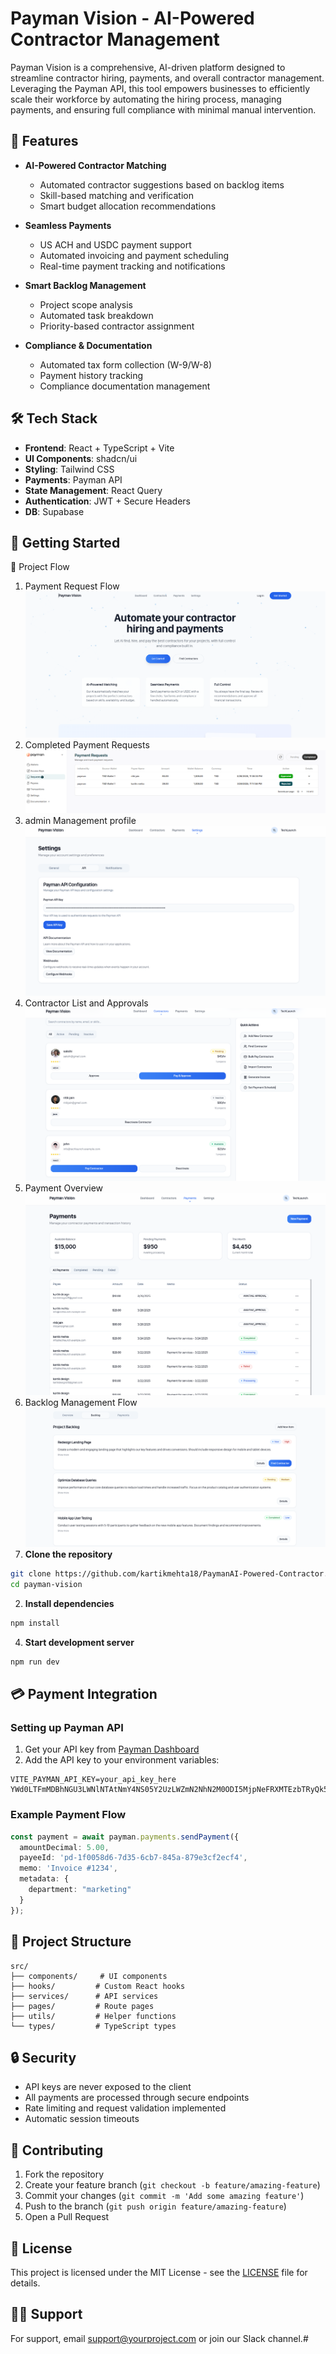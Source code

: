 # Payman Vision - AI-Powered Contractor Management

Payman Vision is a comprehensive, AI-driven platform designed to streamline contractor hiring, payments, and overall contractor management. Leveraging the Payman API, this tool empowers businesses to efficiently scale their workforce by automating the hiring process, managing payments, and ensuring full compliance with minimal manual intervention.
## 🚀 Features

- **AI-Powered Contractor Matching**
  - Automated contractor suggestions based on backlog items
  - Skill-based matching and verification
  - Smart budget allocation recommendations

- **Seamless Payments**
  - US ACH and USDC payment support
  - Automated invoicing and payment scheduling
  - Real-time payment tracking and notifications

- **Smart Backlog Management**
  - Project scope analysis
  - Automated task breakdown
  - Priority-based contractor assignment

- **Compliance & Documentation**
  - Automated tax form collection (W-9/W-8)
  - Payment history tracking
  - Compliance documentation management

## 🛠 Tech Stack

- **Frontend**: React + TypeScript + Vite
- **UI Components**: shadcn/ui
- **Styling**: Tailwind CSS
- **Payments**: Payman API
- **State Management**: React Query
- **Authentication**: JWT + Secure Headers
-  **DB**: Supabase

## 🚦 Getting Started

📸 Project Flow
1. Payment Request Flow
![alt text](/public/image.png)
2. Completed Payment Requests
![alt text](/public/image-1.png)
3. admin Management profile
![alt text](/public/image-5.png)
4. Contractor List and Approvals
![alt text](/public/image-2.png)
5. Payment Overview
![alt text](/public/image-4.png)
6. Backlog Management Flow
![alt text](/public/image-3.png)
1. **Clone the repository**
```bash
git clone https://github.com/kartikmehta18/PaymanAI-Powered-Contractor.git
cd payman-vision
```

2. **Install dependencies**
```bash
npm install
```


4. **Start development server**
```bash
npm run dev
```

## 💳 Payment Integration

### Setting up Payman API

1. Get your API key from [Payman Dashboard](https://paymanai.com/)
2. Add the API key to your environment variables:
```env
VITE_PAYMAN_API_KEY=your_api_key_here
YWd0LTFmMDBhNGU3LWNlNTAtNmY4NS05Y2UzLWZmN2NhN2M0ODI5MjpNeFRXMTEzbTRyQk53UXR2MWxLQzdQZmY1eg==
```

### Example Payment Flow

```typescript
const payment = await payman.payments.sendPayment({
  amountDecimal: 5.00,
  payeeId: 'pd-1f0058d6-7d35-6cb7-845a-879e3cf2ecf4',
  memo: 'Invoice #1234',
  metadata: {
    department: "marketing"
  }
});
```

## 📝 Project Structure

```
src/
├── components/     # UI components
├── hooks/         # Custom React hooks
├── services/      # API services
├── pages/         # Route pages
├── utils/         # Helper functions
└── types/         # TypeScript types
```

## 🔒 Security

- API keys are never exposed to the client
- All payments are processed through secure endpoints
- Rate limiting and request validation implemented
- Automatic session timeouts

## 🤝 Contributing

1. Fork the repository
2. Create your feature branch (`git checkout -b feature/amazing-feature`)
3. Commit your changes (`git commit -m 'Add some amazing feature'`)
4. Push to the branch (`git push origin feature/amazing-feature`)
5. Open a Pull Request

## 📄 License

This project is licensed under the MIT License - see the [LICENSE](LICENSE) file for details.

## 🙋‍♂️ Support

For support, email support@yourproject.com or join our Slack channel.#
